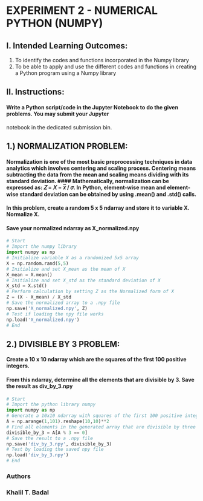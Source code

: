 # EXPERIMENT 2 - NUMERICAL PYTHON (NUMPY)
## I. Intended Learning Outcomes:
1. To identify the codes and functions incorporated in the Numpy library
2. To be able to apply and use the different codes and functions in creating a Python program using a Numpy library

## II. Instructions:
#### Write a Python script/code in the Jupyter Notebook to do the given problems. You may submit your Jupyter
notebook in the dedicated submission bin.

## 1.) NORMALIZATION PROBLEM:
#### Normalization is one of the most basic preprocessing techniques in data analytics which involves centering and scaling process. Centering means subtracting the data from the mean and scaling means dividing with its standard deviation. #### Mathematically, normalization can be expressed as: 𝑍 = 𝑋 − 𝑥̅ / 𝜎. In Python, element-wise mean and element-wise standard deviation can be obtained by using .mean() and .std() calls.
#### In this problem, create a random 5 x 5 ndarray and store it to variable X. Normalize X.
#### Save your normalized ndarray as X_normalized.npy

```python
# Start 
# Import the numpy library
import numpy as np
# Initialize variable X as a randomized 5x5 array
X = np.random.rand(5,5)
# Initialize and set X_mean as the mean of X
X_mean = X.mean()
# Initialize and set X_std as the standard deviation of X
X_std = X.std()
# Perform calculation by setting Z as the Normalized form of X
Z = (X - X_mean) / X_std
# Save the normalized array to a .npy file
np.save('X_normalized.npy', Z)
# Test if loading the npy file works
np.load('X_normalized.npy')
# End

```
## 2.) DIVISIBLE BY 3 PROBLEM: 
#### Create a 10 x 10 ndarray which are the squares of the first 100 positive integers.
#### From this ndarray, determine all the elements that are divisible by 3. Save the result as div_by_3.npy

```python
# Start
# Import the python library numpy
import numpy as np
# Generate a 10x10 ndarray with squares of the first 100 positive integers
A = np.arange(1,101).reshape(10,10)**2
# Find all elements in the generated array that are divisible by three
divisible_by_3 = A[A % 3 == 0]
# Save the result to a .npy file
np.save('div_by_3.npy', divisible_by_3)
# Test by loading the saved npy file
np.load('div_by_3.npy')
# End

```
### Authors
### Khalil T. Badal
